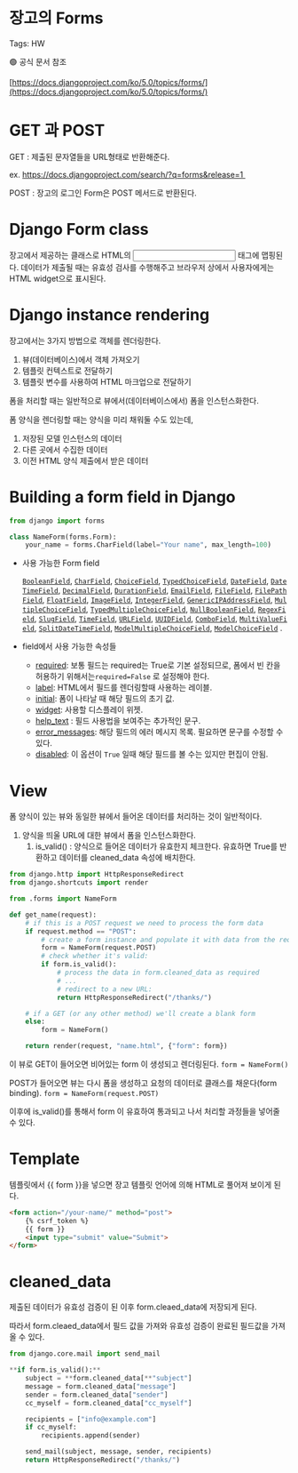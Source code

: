 # 장고의 Forms

Tags: HW

<aside>
🟢 공식 문서 참조

[https://docs.djangoproject.com/ko/5.0/topics/forms/](https://docs.djangoproject.com/ko/5.0/topics/forms/)

</aside>

# GET 과 POST

GET : 제출된 문자열들을 URL형태로 반환해준다. 

ex. https://docs.djangoproject.com/search/?q=forms&release=1 

POST : 장고의 로그인 Form은 POST 메서드로 반환된다. 

# Django Form class

장고에서 제공하는 클래스로 HTML의 <input> 태그에 맵핑된다. 데이터가 제출될 때는 유효성 검사를 수행해주고 브라우저 상에서 사용자에게는 HTML widget으로 표시된다. 

# Django instance rendering

장고에서는 3가지 방법으로 객체를 렌더링한다.

1. 뷰(데이터베이스)에서 객체 가져오기
2. 템플릿 컨텍스트로 전달하기
3. 템플릿 변수를 사용하여 HTML 마크업으로 전달하기

폼을 처리할 때는 일반적으로 뷰에서(데이터베이스에서) 폼을 인스턴스화한다.

폼 양식을 렌더링할 때는 양식을 미리 채워둘 수도 있는데,

1. 저장된 모델 인스턴스의 데이터
2. 다른 곳에서 수집한 데이터
3. 이전 HTML 양식 제출에서 받은 데이터

# **Building a form field in Django**

```python
from django import forms

class NameForm(forms.Form):
    your_name = forms.CharField(label="Your name", max_length=100)
```

- 사용 가능한 Form field
    
    [`BooleanField`](https://docs.djangoproject.com/en/2.0/ref/forms/fields/#booleanfield), [`CharField`](https://docs.djangoproject.com/en/2.0/ref/forms/fields/#charfield), [`ChoiceField`](https://docs.djangoproject.com/en/2.0/ref/forms/fields/#choicefield), [`TypedChoiceField`](https://docs.djangoproject.com/en/2.0/ref/forms/fields/#typedchoicefield), [`DateField`](https://docs.djangoproject.com/en/2.0/ref/forms/fields/#datefield), [`DateTimeField`](https://docs.djangoproject.com/en/2.0/ref/forms/fields/#datetimefield), [`DecimalField`](https://docs.djangoproject.com/en/2.0/ref/forms/fields/#decimalfield), [`DurationField`](https://docs.djangoproject.com/en/2.0/ref/forms/fields/#durationfield), [`EmailField`](https://docs.djangoproject.com/en/2.0/ref/forms/fields/#emailfield), [`FileField`](https://docs.djangoproject.com/en/2.0/ref/forms/fields/#filefield), [`FilePathField`](https://docs.djangoproject.com/en/2.0/ref/forms/fields/#filepathfield), [`FloatField`](https://docs.djangoproject.com/en/2.0/ref/forms/fields/#floatfield), [`ImageField`](https://docs.djangoproject.com/en/2.0/ref/forms/fields/#imagefield), [`IntegerField`](https://docs.djangoproject.com/en/2.0/ref/forms/fields/#integerfield), [`GenericIPAddressField`](https://docs.djangoproject.com/en/2.0/ref/forms/fields/#genericipaddressfield), [`MultipleChoiceField`](https://docs.djangoproject.com/en/2.0/ref/forms/fields/#multiplechoicefield), [`TypedMultipleChoiceField`](https://docs.djangoproject.com/en/2.0/ref/forms/fields/#typedmultiplechoicefield), [`NullBooleanField`](https://docs.djangoproject.com/en/2.0/ref/forms/fields/#nullbooleanfield), [`RegexField`](https://docs.djangoproject.com/en/2.0/ref/forms/fields/#regexfield), [`SlugField`](https://docs.djangoproject.com/en/2.0/ref/forms/fields/#slugfield), [`TimeField`](https://docs.djangoproject.com/en/2.0/ref/forms/fields/#timefield), [`URLField`](https://docs.djangoproject.com/en/2.0/ref/forms/fields/#urlfield), [`UUIDField`](https://docs.djangoproject.com/en/2.0/ref/forms/fields/#uuidfield), [`ComboField`](https://docs.djangoproject.com/en/2.0/ref/forms/fields/#combofield), [`MultiValueField`](https://docs.djangoproject.com/en/2.0/ref/forms/fields/#multivaluefield), [`SplitDateTimeField`](https://docs.djangoproject.com/en/2.0/ref/forms/fields/#splitdatetimefield), [`ModelMultipleChoiceField`](https://docs.djangoproject.com/en/2.0/ref/forms/fields/#modelmultiplechoicefield), [`ModelChoiceField`](https://docs.djangoproject.com/en/2.0/ref/forms/fields/#modelchoicefield) .
    
- field에서 사용 가능한 속성들
    - [required](https://docs.djangoproject.com/en/2.0/ref/forms/fields/#required): 보통 필드는 required는 True로 기본 설정되므로, 폼에서 빈 칸을 허용하기 위해서는`required=False` 로 설정해야 한다.
    - [label](https://docs.djangoproject.com/en/2.0/ref/forms/fields/#label): HTML에서 필드를 렌더링할때 사용하는 레이블.
    - [initial](https://docs.djangoproject.com/en/2.0/ref/forms/fields/#initial): 폼이 나타날 때 해당 필드의 초기 값.
    - [widget](https://docs.djangoproject.com/en/2.0/ref/forms/fields/#widget): 사용할 디스플레이 위젯.
    - [help_text](https://docs.djangoproject.com/en/2.0/ref/forms/fields/#help-text) : 필드 사용법을 보여주는 추가적인 문구.
    - [error_messages](https://docs.djangoproject.com/en/2.0/ref/forms/fields/#error-messages): 해당 필드의 에러 메시지 목록. 필요하면 문구를 수정할 수 있다.
    - [disabled](https://docs.djangoproject.com/en/2.0/ref/forms/fields/#disabled): 이 옵션이 `True` 일때 해당 필드를 볼 수는 있지만 편집이 안됨.

# View

폼 양식이 있는 뷰와 동일한 뷰에서 들어온 데이터를 처리하는 것이 일반적이다.

1. 양식을 띄울 URL에 대한 뷰에서 폼을 인스턴스화한다. 
    1. is_valid() : 양식으로 들어온 데이터가 유효한지 체크한다. 유효하면 True를 반환하고 데이터를 cleaned_data 속성에 배치한다. 

```python
from django.http import HttpResponseRedirect
from django.shortcuts import render

from .forms import NameForm

def get_name(request):
    # if this is a POST request we need to process the form data
    if request.method == "POST":
        # create a form instance and populate it with data from the request:
        form = NameForm(request.POST)
        # check whether it's valid:
        if form.is_valid():
            # process the data in form.cleaned_data as required
            # ...
            # redirect to a new URL:
            return HttpResponseRedirect("/thanks/")

    # if a GET (or any other method) we'll create a blank form
    else:
        form = NameForm()

    return render(request, "name.html", {"form": form})
```

이 뷰로 GET이 들어오면 비어있는 form 이 생성되고 렌더링된다. `form = NameForm()`

POST가 들어오면 뷰는 다시 폼을 생성하고 요청의 데이터로 클래스를 채운다(form binding). `form = NameForm(request.POST)`

이후에 is_valid()를 통해서 form 이 유효하여 통과되고 나서 처리할 과정들을 넣어줄 수 있다. 

# Template

템플릿에서 {{ form }}을 넣으면 장고 템플릿 언어에 의해 HTML로 풀어져 보이게 된다. 

```html
<form action="/your-name/" method="post">
    {% csrf_token %}
    {{ form }}
    <input type="submit" value="Submit">
</form>
```

# cleaned_data

제출된 데이터가 유효성 검증이 된 이후 form.cleaed_data에 저장되게 된다. 

따라서 form.cleaed_data에서 필드 값을 가져와 유효성 검증이 완료된 필드값을 가져올 수 있다. 

```python
from django.core.mail import send_mail

**if form.is_valid():**
    subject = **form.cleaned_data[**"subject"]
    message = form.cleaned_data["message"]
    sender = form.cleaned_data["sender"]
    cc_myself = form.cleaned_data["cc_myself"]

    recipients = ["info@example.com"]
    if cc_myself:
        recipients.append(sender)

    send_mail(subject, message, sender, recipients)
    return HttpResponseRedirect("/thanks/")
```